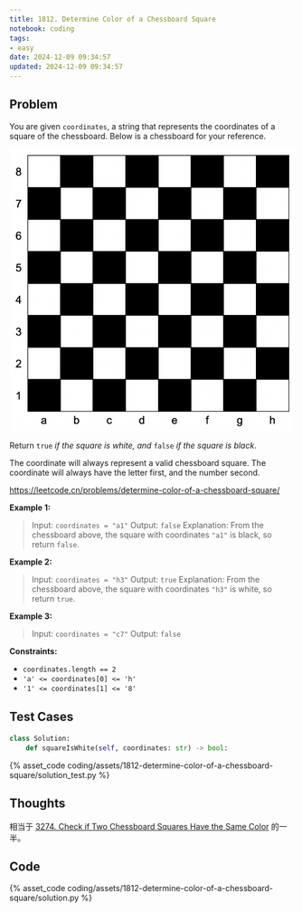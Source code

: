 ```yaml
---
title: 1812. Determine Color of a Chessboard Square
notebook: coding
tags:
- easy
date: 2024-12-09 09:34:57
updated: 2024-12-09 09:34:57
---
```

## Problem

You are given `coordinates`, a string that represents the coordinates of a square of the chessboard. Below is a chessboard for your reference.

![problem](assets/3274-check-if-two-chessboard-squares-have-the-same-color/problem.png)

Return `true` _if the square is white, and_ `false` _if the square is black_.

The coordinate will always represent a valid chessboard square. The coordinate will always have the letter first, and the number second.

<https://leetcode.cn/problems/determine-color-of-a-chessboard-square/>

**Example 1:**

> Input: `coordinates = "a1"`
> Output: `false`
> Explanation: From the chessboard above, the square with coordinates `"a1"` is black, so return `false`.

**Example 2:**

> Input: `coordinates = "h3"`
> Output: `true`
> Explanation: From the chessboard above, the square with coordinates `"h3"` is white, so return `true`.

**Example 3:**

> Input: `coordinates = "c7"`
> Output: `false`

**Constraints:**

- `coordinates.length == 2`
- `'a' <= coordinates[0] <= 'h'`
- `'1' <= coordinates[1] <= '8'`

## Test Cases

``` python
class Solution:
    def squareIsWhite(self, coordinates: str) -> bool:
```

{% asset_code coding/assets/1812-determine-color-of-a-chessboard-square/solution_test.py %}

## Thoughts

相当于 [3274. Check if Two Chessboard Squares Have the Same Color](3274-check-if-two-chessboard-squares-have-the-same-color) 的一半。

## Code

{% asset_code coding/assets/1812-determine-color-of-a-chessboard-square/solution.py %}
